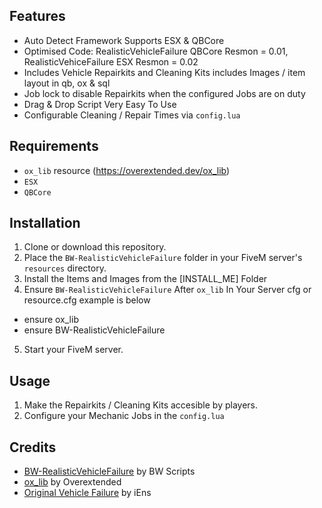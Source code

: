 ## Features

- Auto Detect Framework Supports ESX & QBCore
- Optimised Code:
RealisticVehicleFailure QBCore Resmon = 0.01,
RealisticVehiceFailure ESX Resmon = 0.02
- Includes Vehicle Repairkits and Cleaning Kits includes Images / item layout in qb, ox & sql
- Job lock to disable Repairkits when the configured Jobs are on duty 
- Drag & Drop Script Very Easy To Use
- Configurable Cleaning / Repair Times via `config.lua`

## Requirements
- `ox_lib` resource (https://overextended.dev/ox_lib)
- `ESX`
- `QBCore`

## Installation

1. Clone or download this repository.
2. Place the `BW-RealisticVehicleFailure` folder in your FiveM server's `resources` directory.
3. Install the Items and Images from the [INSTALL_ME] Folder
4. Ensure `BW-RealisticVehicleFailure` After `ox_lib` In Your Server cfg or resource.cfg example is below

- ensure ox_lib
- ensure BW-RealisticVehicleFailure

5. Start your FiveM server.

## Usage

1. Make the Repairkits / Cleaning Kits accesible by players.
2. Configure your Mechanic Jobs in the `config.lua`

## Credits
- [BW-RealisticVehicleFailure](https://discord.gg/Dw569n9d5C) by BW Scripts
- [ox_lib](https://overextended.dev/ox_lib) by Overextended
- [Original Vehicle Failure](https://github.com/iEns/RealisticVehicleFailure) by iEns

